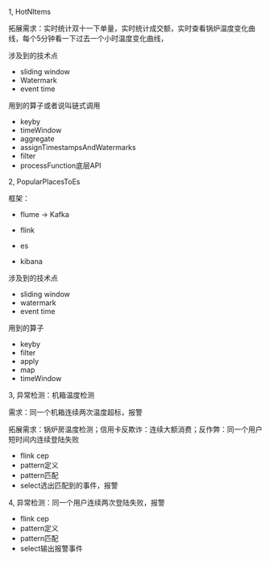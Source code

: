 1, HotNItems

拓展需求：实时统计双十一下单量，实时统计成交额，实时查看锅炉温度变化曲线，每个5分钟看一下过去一个小时温度变化曲线，

涉及到的技术点

- sliding window
- Watermark
- event time

用到的算子或者说叫链式调用

- keyby
- timeWindow
- aggregate
- assignTimestampsAndWatermarks
- filter
- processFunction底层API



2, PopularPlacesToEs

框架：

- flume -> Kafka

- flink
- es
- kibana

涉及到的技术点

- sliding window
- watermark
- event time

用到的算子

- keyby
- filter
- apply
- map
- timeWindow



3, 异常检测：机箱温度检测

需求：同一个机箱连续两次温度超标，报警

拓展需求：锅炉房温度检测；信用卡反欺诈：连续大额消费；反作弊：同一个用户短时间内连续登陆失败

- flink cep
- pattern定义
- pattern匹配
- select选出匹配到的事件，报警



4, 异常检测：同一个用户连续两次登陆失败，报警

- flink cep
- pattern定义
- pattern匹配
- select输出报警事件